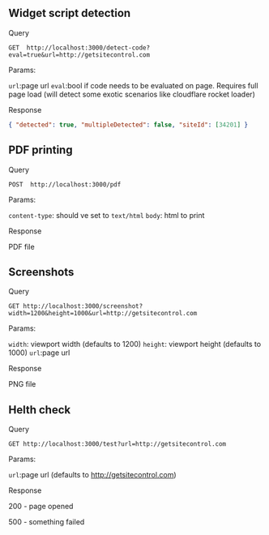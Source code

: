 ## Widget script detection

Query

`GET  http://localhost:3000/detect-code?eval=true&url=http://getsitecontrol.com`

Params:

`url`:page url
`eval`:bool if code needs to be evaluated on page. Requires full page load (will detect some exotic scenarios like cloudflare rocket loader)

Response

```json
{ "detected": true, "multipleDetected": false, "siteId": [34201] }
```

## PDF printing

Query

`POST  http://localhost:3000/pdf`

Params:

`content-type`: should ve set to `text/html`
`body`: html to print

Response

PDF file


## Screenshots

Query

`GET http://localhost:3000/screenshot?width=1200&height=1000&url=http://getsitecontrol.com`

Params:

`width`: viewport width (defaults to 1200)
`height`: viewport height (defaults to 1000)
`url`:page url

Response

PNG file

## Helth check

Query

`GET http://localhost:3000/test?url=http://getsitecontrol.com`


Params:

`url`:page url (defaults to http://getsitecontrol.com)

Response

200 - page opened

500 - something failed
